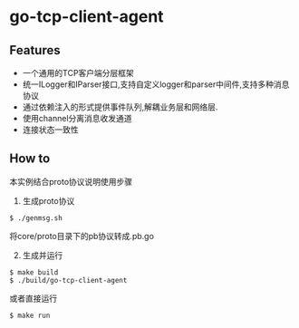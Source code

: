 # go-tcp-client-agent
## Features
- 一个通用的TCP客户端分层框架
- 统一ILogger和IParser接口,支持自定义logger和parser中间件,支持多种消息协议
- 通过依赖注入的形式提供事件队列,解耦业务层和网络层.
- 使用channel分离消息收发通道
- 连接状态一致性

## How to
本实例结合proto协议说明使用步骤

1. 生成proto协议
```shell
$ ./genmsg.sh
```
将core/proto目录下的pb协议转成.pb.go

2. 生成并运行
```shell
$ make build
$ ./build/go-tcp-client-agent
```
或者直接运行
```shell
$ make run
```
